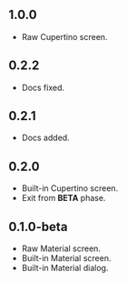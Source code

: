 ## 1.0.0

- Raw Cupertino screen.

## 0.2.2

- Docs fixed.

## 0.2.1

- Docs added.

## 0.2.0

- Built-in Cupertino screen.
- Exit from **BETA** phase.

## 0.1.0-beta

- Raw Material screen.
- Built-in Material screen.
- Built-in Material dialog.
